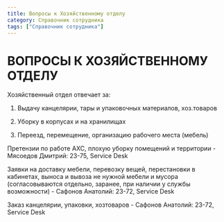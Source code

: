 ```yaml
---
title: Вопросы к Хозяйственному отделу
category: Справочник сотрудника
tags: ["Справочник сотрудника"]
---
```

# ВОПРОСЫ К ХОЗЯЙСТВЕННОМУ ОТДЕЛУ

Хозяйственный отдел отвечает за:

1. Выдачу канцелярии, тары и упаковочных материалов, хоз.товаров

2. Уборку в корпусах и на хранилищах

3. Переезд, перемещение, организацию рабочего места (мебель)

 

Претензии по работе АХС, плохую уборку помещений и территории - Мясоедов Дмитрий: 23-75, Service Desk

Заявки на доставку мебели, перевозку вещей, перестановки в кабинетах, выноса и вывоза не нужной мебели и мусора (согласовываются отдельно, заранее, при наличии у службы возможности) - Сафонов Анатолий: 23-72, Service Desk

Заказ канцелярии, упаковки, хозтоваров - Сафонов Анатолий: 23-72, Service Desk

